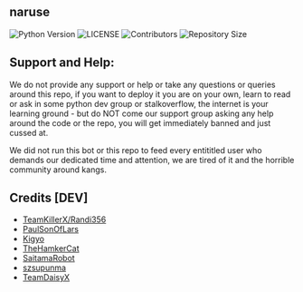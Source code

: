 ## naruse
![Python Version](https://img.shields.io/badge/python-3.9-green?style=for-the-badge&logo=appveyor)
![LICENSE](https://img.shields.io/github/license/TeamKillerX/naruse?style=for-the-badge&logo=appveyor)
![Contributors](https://img.shields.io/github/contributors/TeamKillerX/naruse?style=for-the-badge&logo=appveyor)
![Repository Size](https://img.shields.io/github/repo-size/TeamKillerX/naruse?style=for-the-badge&logo=appveyor)</br>

## Support and Help:
We do not provide any support or help or take any questions or queries around this repo, if you want to deploy it you are on your own, learn to read or ask in some python dev group or stalkoverflow, the internet is your learning ground - but do NOT come our support group asking any help around the code or the repo, you will get immediately banned and just cussed at. 

We did not run this bot or this repo to feed every entititled user who demands our dedicated time and attention, we are tired of it and the horrible community around kangs.

## Credits [DEV]
* [TeamKillerX/Randi356](https://github.com/TeamKillerX)
* [PaulSonOfLars](https://github.com/PaulSonOfLars) 
* [Kigyo](https://github.com/AnimeKaizoku/EnterpriseALRobot)
* [TheHamkerCat](https://github.com/TheHamkerCat/WilliamButcherBot)
* [SaitamaRobot](https://github.com/AnimeKaizoku/SaitamaRobot)
* [szsupunma](https://github.com/szsupunma/sz-rose-bot)
* [TeamDaisyX](https://github.com/TeamDaisyX)
